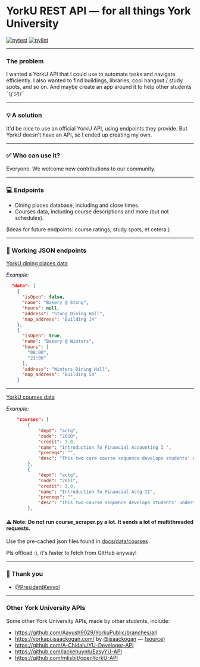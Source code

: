 
# YorkU REST API — for all things York University
[![pytest](https://github.com/SSADC-at-york/Yoki/actions/workflows/pytest.yml/badge.svg)](https://github.com/SSADC-at-york/Yoki/actions/workflows/pytest.yml) [![pylint](https://github.com/SSADC-at-york/Yoki/actions/workflows/pylint.yml/badge.svg?branch=Aayush9029-patch-1)](https://github.com/SSADC-at-york/Yoki/actions/workflows/pylint.yml)

---

### The problem 

I wanted a YorkU API that I could use to automate tasks and navigate efficiently. I also wanted to find buildings, libraries, cool hangout / study spots, and so on. And maybe create an app around it to help other students ¯\\_(ツ)_/¯

---

### 💡 A solution

It'd be nice to use an official YorkU API, using endpoints they provide. But YorkU doesn't have an API, so I ended up creating my own.

---

### ✅ Who can use it?

Everyone. We welcome new contributions to our community.

---

### 💻 Endpoints 

- Dining places database, including and close times.
- Courses data, including course descriptions and more (but not schedules).

(Ideas for future endpoints: course ratings, study spots, et cetera.)

---

### 🎉 Working JSON endpoints

[YorkU dining places data](https://raw.githubusercontent.com/SSADC-at-york/Yoki/refs/heads/main/docs/data/dining/dining.json)

_Example:_
```json
  "data": [
    {
      "isOpen": false,
      "name": "Bakery @ Stong",
      "hours": null,
      "address": "Stong Dining Hall",
      "map_address": "Building 14"
    },
    {
      "isOpen": true,
      "name": "Bakery @ Winters",
      "hours": [
        "08:00",
        "21:00"
      ],
      "address": "Winters Dining Hall",
      "map_address": "Building 54"
    }
```
---

[YorkU courses data](https://github.com/SSADC-at-york/Yoki/tree/main/docs/data/courses)

_Example:_
```json
    "courses": [
        {
            "dept": "actg",
            "code": "2010",
            "credit": 3.0,
            "name": "Introduction To Financial Accounting I ",
            "prereqs": "",
            "desc": "This two core course sequence develops students' understanding of financial accounting information so that they can be informed and effective users of the information. The courses focus on uses of accounting information for different decisions and from different stakeholder perspectives, and consider the economic and behavioural effects that accounting treatments have on users and preparers. Readings from current publications are used to demonstrate practical applications of the issues discussed in class. Classroom techniques such as case studies, classroom discussions, student presentations and group and individual research projects (intended to develop students' critical skills) are employed.\r\n\r\nNote: SB/ACTG 2011 3.00 is not available to exchange students visiting Schulich unless it is a full year exchange and SB/ACTG 2010 3.00 is taken in the fall.\r\n\r\nCourse credit exclusions: GL/ECON 2710 3.00, AP/ECON 3580 3.00, AP/ECON 4200 3.00."
        },
        {
            "dept": "actg",
            "code": "2011",
            "credit": 3.0,
            "name": "Introduction To Financial Actg II",
            "prereqs": "",
            "desc": "This two-course sequence develops students' understanding of financial accounting information so that they can be informed and effective users of the information. The courses focus on uses of accounting information for different decisions and from different stakeholder perspectives, and consider the economic and behavioural effects that accounting treatments have on users and preparers. Readings from current publications are used to demonstrate practical applications of the issues discussed in class. Classroom techniques such as case studies, classroom discussions, student presentations and group and individual research projects (intended to develop students' critical skills) are employed.\r\nPrerequisite: SB/ ACTG 2010 3.00.\r\nCourse Credit Exclusion: GL/ECON 2710 3.00."
        },
```

#### ⚠️ Note: Do not run course_scraper.py a lot. It sends a lot of multithreaded requests.

Use the pre-cached json files found in [docs/data/courses](https://github.com/SSADC-at-york/Yoki/tree/main/docs/data/courses)

Pls offload :), it's faster to fetch from GitHub anyway!

---

### 🙏 Thank you

- [@PresidentKevvol](https://github.com/PresidentKevvol)

---

### Other York University APIs

Some other York University APIs, made by other students, include:

*  https://github.com/Aayush9029/YorkuPublic/branches/all
*  https://yorkapi.isaackogan.com/ by [@isaackogan](https://github.com/isaackogan) — [(source)](https://github.com/isaackogan/YorkUAPI)
*  https://github.com/A-Chidalu/YU-Developer-API
*  https://github.com/jackehuynh/EasyYU-API
*  https://github.com/mlisbit/openYorkU-API
